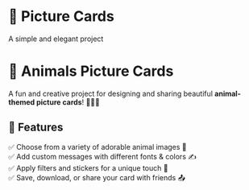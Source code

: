 # 📸 Picture Cards
A simple and elegant project   
# 🐾 Animals Picture Cards 

A fun and creative project for designing and sharing beautiful **animal-themed picture cards**! 🦁🐶🐼  

## 🎨 Features  
✅ Choose from a variety of adorable animal images 🐾  
✅ Add custom messages with different fonts & colors ✍️  
✅ Apply filters and stickers for a unique touch 🎨  
✅ Save, download, or share your card with friends 📤  
